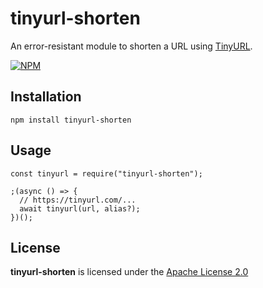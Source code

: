 # tinyurl-shorten
An error-resistant module to shorten a URL using [TinyURL](https://www.tinyurl.com).

[![NPM](https://nodei.co/npm/tinyurl-shorten.png)](https://nodei.co/npm/tinyurl-shorten/)

## Installation
```
npm install tinyurl-shorten
```

## Usage
```
const tinyurl = require("tinyurl-shorten");

;(async () => {
  // https://tinyurl.com/...
  await tinyurl(url, alias?);
})();
```

## License
**tinyurl-shorten** is licensed under the [Apache License 2.0](https://github.com/willuhm-js/tinyurl-shorten/blob/main/LICENSE)